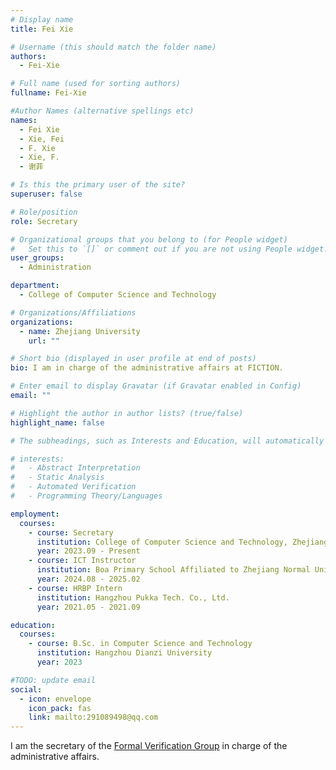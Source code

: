 ```yaml
---
# Display name
title: Fei Xie

# Username (this should match the folder name)
authors:
  - Fei-Xie

# Full name (used for sorting authors)
fullname: Fei-Xie

#Author Names (alternative spellings etc)
names:
  - Fei Xie
  - Xie, Fei
  - F. Xie
  - Xie, F.
  - 谢菲

# Is this the primary user of the site?
superuser: false

# Role/position
role: Secretary

# Organizational groups that you belong to (for People widget)
#   Set this to `[]` or comment out if you are not using People widget.
user_groups:
  - Administration

department:
  - College of Computer Science and Technology

# Organizations/Affiliations
organizations:
  - name: Zhejiang University
    url: ""

# Short bio (displayed in user profile at end of posts)
bio: I am in charge of the administrative affairs at FICTION.

# Enter email to display Gravatar (if Gravatar enabled in Config)
email: ""

# Highlight the author in author lists? (true/false)
highlight_name: false

# The subheadings, such as Interests and Education, will automatically translate depending on the language chosen in `config.yaml`. To customize the subheading text, see the Language page in the docs.

# interests:
#   - Abstract Interpretation
#   - Static Analysis
#   - Automated Verification
#   - Programming Theory/Languages

employment:
  courses:
    - course: Secretary
      institution: College of Computer Science and Technology, Zhejiang University
      year: 2023.09 - Present
    - course: ICT Instructor
      institution: Boa Primary School Affiliated to Zhejiang Normal University
      year: 2024.08 - 2025.02
    - course: HRBP Intern
      institution: Hangzhou Pukka Tech. Co., Ltd.
      year: 2021.05 - 2021.09

education:
  courses:
    - course: B.Sc. in Computer Science and Technology
      institution: Hangzhou Dianzi University
      year: 2023

#TODO: update email
social:
  - icon: envelope
    icon_pack: fas
    link: mailto:291089498@qq.com
---
```


I am the secretary of the [Formal Verification Group](/) in charge of the administrative affairs.
